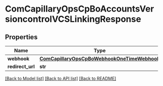 # ComCapillaryOpsCpBoAccountsVersioncontrolVCSLinkingResponse

## Properties
Name | Type | Description | Notes
------------ | ------------- | ------------- | -------------
**webhook** | [**ComCapillaryOpsCpBoWebhookOneTimeWebhook**](ComCapillaryOpsCpBoWebhookOneTimeWebhook.md) |  | [optional] 
**redirect_url** | **str** |  | [optional] 

[[Back to Model list]](../README.md#documentation-for-models) [[Back to API list]](../README.md#documentation-for-api-endpoints) [[Back to README]](../README.md)

